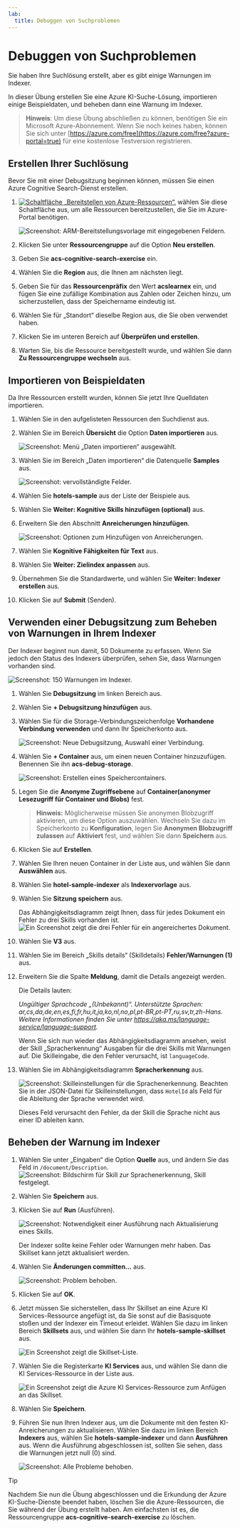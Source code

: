 ```yaml
---
lab:
  title: Debuggen von Suchproblemen
---
```


# Debuggen von Suchproblemen

Sie haben Ihre Suchlösung erstellt, aber es gibt einige Warnungen im Indexer.

In dieser Übung erstellen Sie eine Azure KI-Suche-Lösung, importieren einige Beispieldaten, und beheben dann eine Warnung im Indexer.

> **Hinweis**: Um diese Übung abschließen zu können, benötigen Sie ein Microsoft Azure-Abonnement. Wenn Sie noch keines haben, können Sie sich unter [https://azure.com/free](https://azure.com/free?azure-portal=true) für eine kostenlose Testversion registrieren.

## Erstellen Ihrer Suchlösung

Bevor Sie mit einer Debugsitzung beginnen können, müssen Sie einen Azure Cognitive Search-Dienst erstellen.

1. [![Schaltfläche „Bereitstellen von Azure-Ressourcen“.](../media/08-media/deploy-azure.svg)](https://portal.azure.com/#create/Microsoft.Template/uri/https%3A%2F%2Fraw.githubusercontent.com%2FAzure-Samples%2Fazure-search-knowledge-mining%2Fmaster%2Fazuredeploy.json) wählen Sie diese Schaltfläche aus, um alle Ressourcen bereitzustellen, die Sie im Azure-Portal benötigen.

    ![Screenshot: ARM-Bereitstellungsvorlage mit eingegebenen Feldern.](../media/08-media/arm-template-deployment.png)

1. Klicken Sie unter **Ressourcengruppe** auf die Option **Neu erstellen**.
1. Geben Sie **acs-cognitive-search-exercise** ein.
1. Wählen Sie die **Region** aus, die Ihnen am nächsten liegt.
1. Geben Sie für das **Ressourcenpräfix** den Wert **acslearnex** ein, und fügen Sie eine zufällige Kombination aus Zahlen oder Zeichen hinzu, um sicherzustellen, dass der Speichername eindeutig ist.
1. Wählen Sie für „Standort“ dieselbe Region aus, die Sie oben verwendet haben.
1. Klicken Sie im unteren Bereich auf **Überprüfen und erstellen**.
1. Warten Sie, bis die Ressource bereitgestellt wurde, und wählen Sie dann **Zu Ressourcengruppe wechseln** aus.

## Importieren von Beispieldaten

Da Ihre Ressourcen erstellt wurden, können Sie jetzt Ihre Quelldaten importieren.

1. Wählen Sie in den aufgelisteten Ressourcen den Suchdienst aus.

1. Wählen Sie im Bereich **Übersicht** die Option **Daten importieren** aus.

      ![Screenshot: Menü „Daten importieren“ ausgewählt.](../media/08-media/import-data.png)

1. Wählen Sie im Bereich „Daten importieren“ die Datenquelle **Samples** aus.

      ![Screenshot: vervollständigte Felder.](../media/08-media/import-data-selection-screen-small.png)

1. Wählen Sie **hotels-sample** aus der Liste der Beispiele aus.
1. Wählen Sie **Weiter: Kognitive Skills hinzufügen (optional)** aus.
1. Erweitern Sie den Abschnitt **Anreicherungen hinzufügen**.

    ![Screenshot: Optionen zum Hinzufügen von Anreicherungen.](../media/08-media/add-enrichments.png)

1. Wählen Sie **Kognitive Fähigkeiten für Text** aus.
1. Wählen Sie **Weiter: Zielindex anpassen** aus.
1. Übernehmen Sie die Standardwerte, und wählen Sie **Weiter: Indexer erstellen** aus.
1. Klicken Sie auf **Submit** (Senden).

## Verwenden einer Debugsitzung zum Beheben von Warnungen in Ihrem Indexer

Der Indexer beginnt nun damit, 50 Dokumente zu erfassen. Wenn Sie jedoch den Status des Indexers überprüfen, sehen Sie, dass Warnungen vorhanden sind.

![Screenshot: 150 Warnungen im Indexer.](../media/08-media/indexer-warnings.png)

1. Wählen Sie **Debugsitzung** im linken Bereich aus.

1. Wählen Sie **+ Debugsitzung hinzufügen** aus.

1. Wählen Sie für die Storage-Verbindungszeichenfolge **Vorhandene Verbindung verwenden** und dann Ihr Speicherkonto aus.

    ![Screenshot: Neue Debugsitzung, Auswahl einer Verbindung.](../media/08-media/connect-storage.png)
1. Wählen Sie **+ Container** aus, um einen neuen Container hinzuzufügen. Benennen Sie ihn **acs-debug-storage**.

    ![Screenshot: Erstellen eines Speichercontainers.](../media/08-media/create-storage-container.png)

1. Legen Sie die **Anonyme Zugriffsebene** auf **Container(anonymer Lesezugriff für Container und Blobs)** fest.

    > **Hinweis:** Möglicherweise müssen Sie anonymen Blobzugriff aktivieren, um diese Option auszuwählen. Wechseln Sie dazu im Speicherkonto zu **Konfiguration**, legen Sie **Anonymen Blobzugriff zulassen** auf **Aktiviert** fest, und wählen Sie dann **Speichern** aus.

1. Klicken Sie auf **Erstellen**.
1. Wählen Sie Ihren neuen Container in der Liste aus, und wählen Sie dann **Auswählen** aus.
1. Wählen Sie **hotel-sample-indexer** als **Indexervorlage** aus.
1. Wählen Sie **Sitzung speichern** aus.

    Das Abhängigkeitsdiagramm zeigt Ihnen, dass für jedes Dokument ein Fehler zu drei Skills vorhanden ist.
    ![Ein Screenshot zeigt die drei Fehler für ein angereichertes Dokument.](../media/08-media/warning-skill-selection.png)

1. Wählen Sie **V3** aus.
1. Wählen Sie im Bereich „Skills details“ (Skilldetails) **Fehler/Warnungen (1)** aus.
1. Erweitern Sie die Spalte **Meldung**, damit die Details angezeigt werden.

    Die Details lauten:

    *Ungültiger Sprachcode „(Unbekannt)“. Unterstützte Sprachen: ar,cs,da,de,en,es,fi,fr,hu,it,ja,ko,nl,no,pl,pt-BR,pt-PT,ru,sv,tr,zh-Hans. Weitere Informationen finden Sie unter https://aka.ms/language-service/language-support.*

    Wenn Sie sich nun wieder das Abhängigkeitsdiagramm ansehen, weist der Skill „Spracherkennung“ Ausgaben für die drei Skills mit Warnungen auf. Die Skilleingabe, die den Fehler verursacht, ist `languageCode`.

1. Wählen Sie im Abhängigkeitsdiagramm **Spracherkennung** aus.

    ![Screenshot: Skilleinstellungen für die Sprachenerkennung.](../media/08-media/language-detection-error.png)
    Beachten Sie in der JSON-Datei für Skilleinstellungen, dass `HotelId` als Feld für die Ableitung der Sprache verwendet wird.

    Dieses Feld verursacht den Fehler, da der Skill die Sprache nicht aus einer ID ableiten kann.

## Beheben der Warnung im Indexer

1. Wählen Sie unter „Eingaben“ die Option **Quelle** aus, und ändern Sie das Feld in `/document/Description`.
    ![Screenshot: Bildschirm für Skill zur Sprachenerkennung, Skill festgelegt.](../media/08-media/language-detection-fix.png)
1. Wählen Sie **Speichern** aus.
1. Klicken Sie auf **Run** (Ausführen).

    ![Screenshot: Notwendigkeit einer Ausführung nach Aktualisierung eines Skills.](../media/08-media/rerun-debug-session.png)

    Der Indexer sollte keine Fehler oder Warnungen mehr haben. Das Skillset kann jetzt aktualisiert werden.

1. Wählen Sie **Änderungen committen...** aus.

    ![Screenshot: Problem behoben.](../media/08-media/error-fixed.png)
1. Klicken Sie auf **OK**.

1. Jetzt müssen Sie sicherstellen, dass Ihr Skillset an eine Azure KI Services-Ressource angefügt ist, da Sie sonst auf die Basisquote stoßen und der Indexer ein Timeout erleidet. Wählen Sie dazu im linken Bereich **Skillsets** aus, und wählen Sie dann Ihr **hotels-sample-skillset** aus.

    ![Ein Screenshot zeigt die Skillset-Liste.](../media/08-media/update-skillset.png)
1. Wählen Sie die Registerkarte **KI Services** aus, und wählen Sie dann die KI Services-Ressource in der Liste aus.

    ![Ein Screenshot zeigt die Azure KI Services-Ressource zum Anfügen an das Skillset.](../media/08-media/skillset-attach-service.png)
1. Wählen Sie **Speichern**.

1. Führen Sie nun Ihren Indexer aus, um die Dokumente mit den festen KI-Anreicherungen zu aktualisieren. Wählen Sie dazu im linken Bereich **Indexers** aus, wählen Sie **hotels-sample-indexer** und dann **Ausführen** aus.  Wenn die Ausführung abgeschlossen ist, sollten Sie sehen, dass die Warnungen jetzt null (0) sind.

    ![Screenshot: Alle Probleme behoben.](../media/08-media/warnings-fixed-indexer.png)

> [!TIP]
> Nachdem Sie nun die Übung abgeschlossen und die Erkundung der Azure KI-Suche-Dienste beendet haben, löschen Sie die Azure-Ressourcen, die Sie während der Übung erstellt haben. Am einfachsten ist es, die Ressourcengruppe **acs-cognitive-search-exercise** zu löschen.
